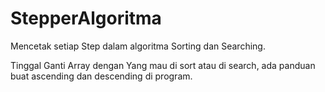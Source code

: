 # StepperAlgoritma
Mencetak setiap Step dalam algoritma Sorting dan Searching.

Tinggal Ganti Array dengan Yang mau di sort atau di search, ada panduan buat ascending dan descending di program.
